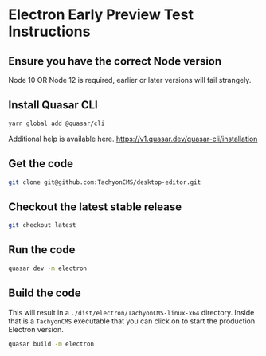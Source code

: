 # Electron Early Preview Test Instructions

## Ensure you have the correct Node version

Node 10 OR Node 12 is required, earlier or later versions will fail strangely.

## Install Quasar CLI

```bash
yarn global add @quasar/cli
```

Additional help is available here.
https://v1.quasar.dev/quasar-cli/installation

## Get the code

```bash
git clone git@github.com:TachyonCMS/desktop-editor.git
```

## Checkout the latest stable release

```bash
git checkout latest
```

## Run the code

```bash
quasar dev -m electron
```

## Build the code

This will result in a `./dist/electron/TachyonCMS-linux-x64` directory.
Inside that is a `TachyonCMS` executable that you can click on to start the production Electron version.

```bash
quasar build -m electron
```
